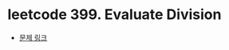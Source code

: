 # leetcode 399. Evaluate Division

- [문제 링크](https://leetcode.com/problems/evaluate-division/)

</br>

```java



```
